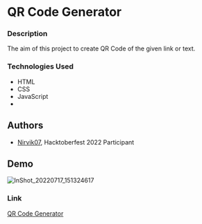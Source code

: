 # QR Code Generator

### Description
The aim of this project to create QR Code of the given link or text.


### Technologies Used

- HTML
- CSS
- JavaScript
- 
## Authors

- [Nirvik07](https://github.com/Nirvik07), Hacktoberfest 2022 Participant


## Demo

![InShot_20220717_151324617](https://user-images.githubusercontent.com/97960335/195395965-2ffe2533-558f-4318-a59e-c2f1d5c206a6.gif)


### Link

[QR Code Generator]()



